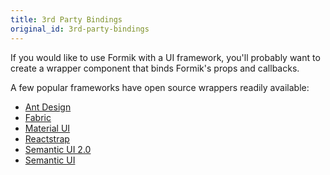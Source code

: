 ```yaml
---
title: 3rd Party Bindings
original_id: 3rd-party-bindings
---
```


If you would like to use Formik with a UI framework, you'll probably want to create a wrapper component that binds Formik's props and callbacks.

A few popular frameworks have open source wrappers readily available:

- [Ant Design](https://github.com/jannikbuschke/formik-antd)
- [Fabric](https://github.com/kmees/formik-office-ui-fabric-react)
- [Material UI](https://github.com/stackworx/formik-material-ui)
- [Reactstrap](https://github.com/shoaibkhan94/reactstrap-formik)
- [Semantic UI 2.0](https://github.com/JT501/formik-semantic-ui-react)
- [Semantic UI](https://github.com/turner-industries/formik-semantic-ui)
